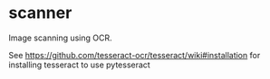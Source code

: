 # scanner
Image scanning using OCR.

See https://github.com/tesseract-ocr/tesseract/wiki#installation for installing tesseract to use pytesseract